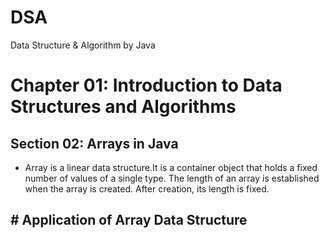 # DSA
Data Structure &amp; Algorithm by Java

# Chapter 01: Introduction to Data Structures and Algorithms
## Section 02: Arrays in Java
- Array is a linear data structure.It is a container object that holds a fixed number of values of a single type. The length of an array is established when the array is created. After creation, its length is fixed.
## # Application of Array Data Structure
